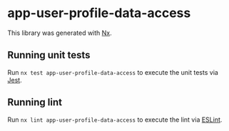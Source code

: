 # app-user-profile-data-access

This library was generated with [Nx](https://nx.dev).

## Running unit tests

Run `nx test app-user-profile-data-access` to execute the unit tests via [Jest](https://jestjs.io).

## Running lint

Run `nx lint app-user-profile-data-access` to execute the lint via [ESLint](https://eslint.org/).
